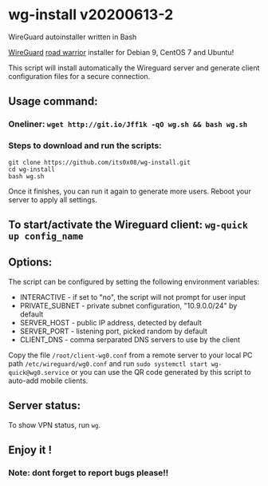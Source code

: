 # wg-install v20200613-2
WireGuard autoinstaller written in Bash

[WireGuard](https://www.wireguard.com) [road warrior](http://en.wikipedia.org/wiki/Road_warrior_%28computing%29) installer for Debian 9, CentOS 7 and Ubuntu!

This script will install automatically the Wireguard server and generate client configuration files for a secure connection.

## Usage command:

### Oneliner: `wget http://git.io/Jff1k -qO wg.sh && bash wg.sh`

### Steps to download and run the scripts:
```
git clone https://github.com/its0x08/wg-install.git
cd wg-install
bash wg.sh
```
Once it finishes, you can run it again to generate more users. Reboot your server to apply all settings.

## To start/activate the Wireguard client: `wg-quick up config_name`

## Options:

The script can be configured by setting the following environment variables:

* INTERACTIVE - if set to "no", the script will not prompt for user input
* PRIVATE\_SUBNET - private subnet configuration, "10.9.0.0/24" by default
* SERVER\_HOST - public IP address, detected by default
* SERVER\_PORT - listening port, picked random by default
* CLIENT\_DNS - comma serparated DNS servers to use by the client


Copy the file `/root/client-wg0.conf` from a remote server to your local PC 
path `/etc/wireguard/wg0.conf` and run `sudo systemctl start wg-quick@wg0.service` or 
you can use the QR code generated by this script to auto-add mobile clients.

## Server status: 
To show VPN status, run `wg`.



## Enjoy it !

### Note: dont forget to report bugs please!!
